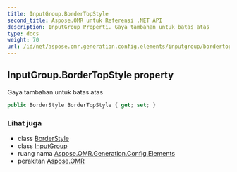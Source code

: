 ```yaml
---
title: InputGroup.BorderTopStyle
second_title: Aspose.OMR untuk Referensi .NET API
description: InputGroup Properti. Gaya tambahan untuk batas atas
type: docs
weight: 70
url: /id/net/aspose.omr.generation.config.elements/inputgroup/bordertopstyle/
---
```

## InputGroup.BorderTopStyle property

Gaya tambahan untuk batas atas

```csharp
public BorderStyle BorderTopStyle { get; set; }
```

### Lihat juga

* class [BorderStyle](../../../aspose.omr.generation.config/borderstyle/)
* class [InputGroup](../)
* ruang nama [Aspose.OMR.Generation.Config.Elements](../../inputgroup/)
* perakitan [Aspose.OMR](../../../)


